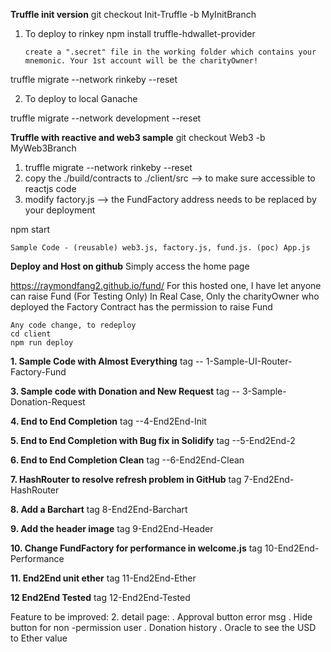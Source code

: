 **Truffle init version**
git checkout Init-Truffle -b MyInitBranch

1. To deploy to rinkey
    npm install truffle-hdwallet-provider

    ```create a ".secret" file in the working folder which contains your mnemonic. Your 1st account will be the charityOwner!```
   
truffle migrate --network rinkeby --reset

2. To deploy to local Ganache

truffle migrate --network development --reset

**Truffle with reactive and web3 sample**
git checkout Web3 -b MyWeb3Branch
1. truffle migrate --network rinkeby --reset
2. copy the ./build/contracts to ./client/src  --> to make sure accessible to reactjs code
3. modify factory.js --> the FundFactory address needs to be replaced by your deployment

npm start

```Sample Code - (reusable) web3.js, factory.js, fund.js. (poc) App.js```

**Deploy and Host on github**
Simply access the home page

https://raymondfang2.github.io/fund/
For this hosted one, I have let anyone can raise Fund (For Testing Only) 
In Real Case, Only the charityOwner who deployed the Factory Contract has the permission to raise Fund

```text
Any code change, to redeploy 
cd client
npm run deploy
```

**1. Sample Code with Almost Everything**
tag -- 1-Sample-UI-Router-Factory-Fund

**3. Sample code with Donation and New Request**
tag -- 3-Sample-Donation-Request

**4. End to End Completion**
tag --4-End2End-Init

**5. End to End Completion with Bug fix in Solidify**
tag --5-End2End-2

**6. End to End Completion Clean**
tag --6-End2End-Clean

**7. HashRouter to resolve refresh problem in GitHub**
tag 7-End2End-HashRouter

**8. Add a Barchart**
tag 8-End2End-Barchart
    
**9. Add the header image**
tag 9-End2End-Header

**10. Change FundFactory for performance in welcome.js**
tag 10-End2End-Performance

**11. End2End unit ether**
tag 11-End2End-Ether

**12 End2End Tested**
tag 12-End2End-Tested

Feature to be improved:
2. detail page:
   . Approval button error msg 
   . Hide button for non -permission user
   . Donation history
   . Oracle to see the USD to Ether value


